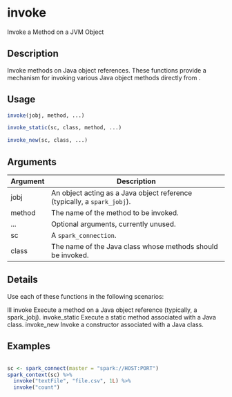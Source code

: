 # invoke


Invoke a Method on a JVM Object




## Description

Invoke methods on Java object references. These functions provide a
mechanism for invoking various Java object methods directly from .





## Usage
```r
invoke(jobj, method, ...)

invoke_static(sc, class, method, ...)

invoke_new(sc, class, ...)
```




## Arguments


Argument      |Description
------------- |----------------
jobj | An  object acting as a Java object reference (typically, a ``spark_jobj``).
method | The name of the method to be invoked.
... | Optional arguments, currently unused.
sc | A ``spark_connection``.
class | The name of the Java class whose methods should be invoked.




## Details

Use each of these functions in the following scenarios:

lll
invoke  Execute a method on a Java object reference (typically, a spark_jobj). 
invoke_static  Execute a static method associated with a Java class. 
invoke_new  Invoke a constructor associated with a Java class. 







## Examples
```r

sc <- spark_connect(master = "spark://HOST:PORT")
spark_context(sc) %>%
  invoke("textFile", "file.csv", 1L) %>%
  invoke("count")
```



